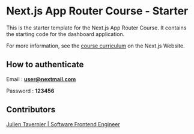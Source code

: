 # Next.js App Router Course - Starter

This is the starter template for the Next.js App Router Course. It contains the starting code for the dashboard application.

For more information, see the [course curriculum](https://nextjs.org/learn) on the Next.js Website.

## How to authenticate

Email : **user@nextmail.com**

Password : **123456**

## Contributors
[Julien Tavernier | Software Frontend Engineer]()
